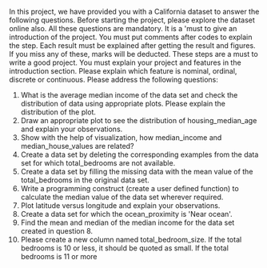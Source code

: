 In this project, we have provided you with a California dataset to answer the following questions. Before starting the project, please explore the dataset online also. All these questions are mandatory. It is a 'must to give an introduction of the project. You must put comments after codes to explain the step. Each result must be explained after getting the result and figures. If you miss any of these, marks will be deducted. These steps are a must to write a good project. You must explain your project and features in the introduction section. Please explain which feature is nominal, ordinal, discrete or continuous.
Please address the following questions:
1. What is the average median income of the data set and check the distribution of data using appropriate plots. Please explain the distribution of the plot.
2. Draw an appropriate plot to see the distribution of housing_median_age and explain your observations.
3. Show with the help of visualization, how median_income and median_house_values are related?
4. Create a data set by deleting the corresponding examples from the data set for which total_bedrooms are not available.
5. Create a data set by filling the missing data with the mean value of the total_bedrooms in the original data set.
6. Write a programming construct (create a user defined function) to calculate the median value of the data set wherever required.
7. Plot latitude versus longitude and explain your observations.
8. Create a data set for which the ocean_proximity is 'Near ocean'.
9. Find the mean and median of the median income for the data set created in question 8.
10. Please create a new column named total_bedroom_size. If the total bedrooms is 10 or less, it should be quoted as small. If the total bedrooms is 11 or more

